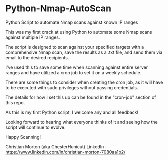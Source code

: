 # Python-Nmap-AutoScan
Python Script to automate Nmap scans against known IP ranges

This was my first crack at using Python to automate some Nmap scans against multiple IP ranges. 

The script is designed to scan against your specified targets with a comprehensive Nmap scan, save the results as a .txt file, and send them via email to the desired recipients.

I've used this to save some time when scanning against entire server ranges and have utilized a cron job to set it on a weekly schedule. 

There are some things to consider when creating the cron job, as it will have to be executed with sudo privileges without passing credentials. 

The details for how I set this up can be found in the "cron-job" section of this repo. 

As this is my first Python script, I welcome any and all feedback!

Looking forward to hearing what everyone thinks of it and seeing how the script will continue to evolve.

Happy Scanning!

Christian Morton (aka ChesterHunicut)
LinkedIn - https://www.linkedin.com/in/christian-morton-7080aa1b2/


